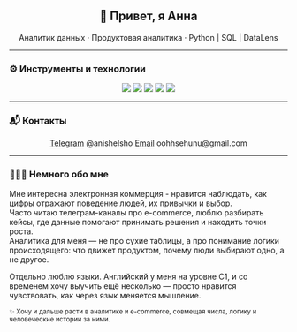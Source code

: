 <h2 align="center">👋 Привет, я Анна</h2>
<p align="center">Аналитик данных · Продуктовая аналитика · Python | SQL | DataLens  </p>

---

### ⚙️ Инструменты и технологии
<p align="center">
  <img src="https://img.shields.io/badge/Python-3670A0?logo=python&logoColor=white"/>
  <img src="https://img.shields.io/badge/SQL-336791?logo=postgresql&logoColor=white"/>
  <img src="https://img.shields.io/badge/DataLens-0033A0?logo=yandex&logoColor=white"/>
  <img src="https://img.shields.io/badge/Jupyter-F37626?logo=jupyter&logoColor=white"/>
  <img src="https://img.shields.io/badge/Excel-217346?logo=microsoft-excel&logoColor=white"/>
</p>

---

### 📬 Контакты
<p align="center">
  <a href="https://t.me/yourtelegram">Telegram</a> @anishelsho
  <a href="mailto:yourmail@gmail.com">Email</a> oohhsehunu@gmail.com
</p>

---

### 🌷🌸🌺 Немного обо мне
Мне интересна электронная коммерция - нравится наблюдать, как цифры отражают поведение людей, их привычки и выбор.  
Часто читаю телеграм-каналы про e-commerce, люблю разбирать кейсы, где данные помогают принимать решения и находить точки роста.  
Аналитика для меня — не про сухие таблицы, а про понимание логики происходящего: что движет продуктом, почему люди выбирают одно, а не другое.  

Отдельно люблю языки. Английский у меня на уровне C1, и со временем хочу выучить ещё несколько — просто нравится чувствовать, как через язык меняется мышление.  

<sub>✨ Хочу и дальше расти в аналитике и e-commerce, совмещая числа, логику и человеческие истории за ними.</sub>
